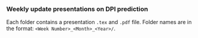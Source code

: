 ### Weekly update presentations on DPI prediction

Each folder contains a presentation `.tex` and `.pdf` file.
Folder names are in the format: `<Week Number>_<Month>_<Year>/`.
